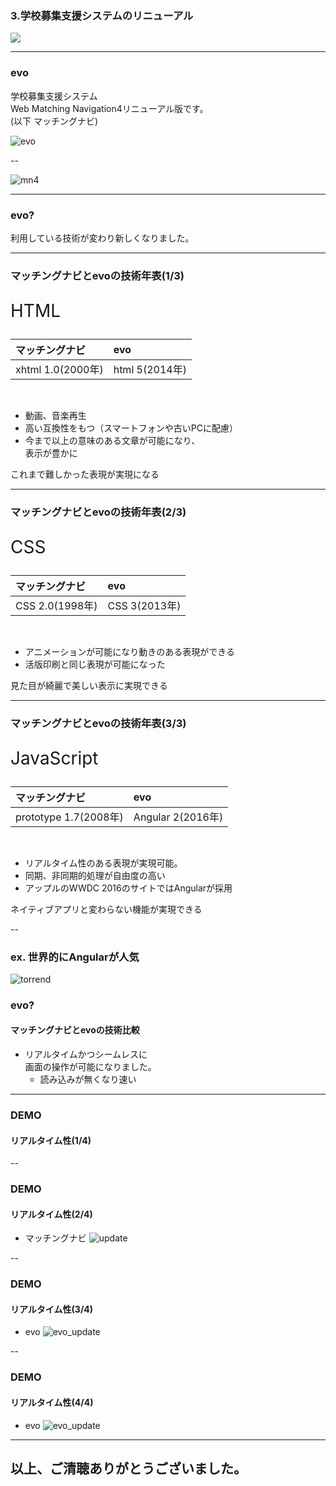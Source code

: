 ### 3.学校募集支援システムのリニューアル
 <img class="fragment" src="../images/evo/evo_logo.png">

---

### evo
学校募集支援システム<br>Web Matching Navigation4リニューアル版です。<br>(以下 マッチングナビ)

![evo](../images/evo/evo-top.png)

--

![mn4](../images/introduction/mn4-top.png)

---

### evo?

<p class="fragment">利用している技術が変わり新しくなりました。</p>

---

### マッチングナビとevoの技術年表(1/3)
<p style="font-size: 2em;">HTML</p>

|マッチングナビ|evo|
|:--|:--|
|xhtml 1.0(2000年)|html 5(2014年)|
<br>

* 動画、音楽再生
* 高い互換性をもつ（スマートフォンや古いPCに配慮）
* 今まで以上の意味のある文章が可能になり、<br> 表示が豊かに

<p class="fragment">これまで難しかった表現が実現になる</p>


---

### マッチングナビとevoの技術年表(2/3)
<p style="font-size: 2em;">CSS</p>

|マッチングナビ|evo|
|:--|:--|
|CSS 2.0(1998年)|CSS 3(2013年)|
<br>

* アニメーションが可能になり動きのある表現ができる
* 活版印刷と同じ表現が可能になった

<p class="fragment">見た目が綺麗で美しい表示に実現できる</p>

---

### マッチングナビとevoの技術年表(3/3)
<p style="font-size: 2em;">JavaScript</p>

|マッチングナビ|evo|
|:--|:--|
|prototype 1.7(2008年)|Angular 2(2016年)|
<br>

* リアルタイム性のある表現が実現可能。
* 同期、非同期的処理が自由度の高い
* アップルのWWDC 2016のサイトではAngularが採用

<p class="fragment">ネイティブアプリと変わらない機能が実現できる</p>

--

### ex. 世界的にAngularが人気

![torrend](../images/introduction/torrend-js-prototype.png)

### evo?
#### マッチングナビとevoの技術比較
* リアルタイムかつシームレスに<br>画面の操作が可能になりました。
  - 読み込みが無くなり速い

---

### DEMO
#### リアルタイム性(1/4)

--

### DEMO
#### リアルタイム性(2/4)
* マッチングナビ
![update](../images/evo/mn4-incharge-update.gif)

--

### DEMO
#### リアルタイム性(3/4)
* evo
![evo_update](../images/evo/incharge-update.gif)

--

### DEMO
#### リアルタイム性(4/4)
* evo
![evo_update](../images/evo/evo-select-search.gif)

---

## 以上、ご清聴ありがとうございました。

